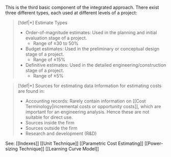 This is the third basic component of the integrated approach. There exist three different types, each used at different levels of a project:

>[!def|*] Estimate Types
> - Order-of-magnitude estimates: Used in the planning and initial evaluation stage of a project.
> 	- Range of $\pm30$ to $50\%$
> - Budget estimates: Used in the preliminary or conceptual design stage of a project.
> 	- Range of $\pm 15\%$
> - Definitive estimates: Used in the detailed engineering/construction stage of a project.
> 	- Range of $\pm 5\%$

>[!def|*] Sources for estimating data
>Information for estimating costs are found in:
>- Accounting records: Rarely contain information on [[Cost Terminology|incremental costs or opportunity costs]], which are important for an engineering analysis. Hence these are not suitable for direct use.
>- Sources inside the firm
>- Sources outside the firm
>- Research and development (R&D)

See:
[[Indexes]]
[[Unit Technique]]
[[Parametric Cost Estimating]]
[[Power-sizing Technique]]
[[Learning Curve Model]]




